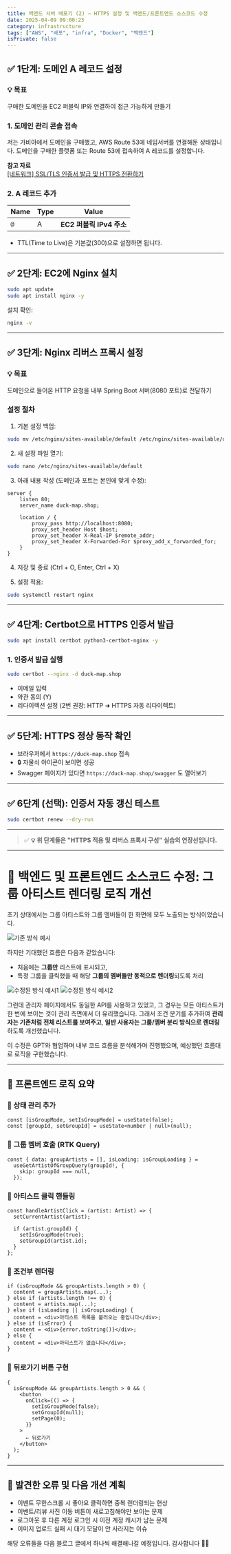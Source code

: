 ```yaml
---
title: 백엔드 서버 배포기 (2) – HTTPS 설정 및 백엔드/프론트엔드 소스코드 수정
date: 2025-04-09 09:00:23
category: infrastructure
tags: ["AWS", "배포", "infra", "Docker", "백엔드"]
isPrivate: false
---
```


## ✅ 1단계: 도메인 A 레코드 설정

### 💡 목표

구매한 도메인을 EC2 퍼블릭 IP와 연결하여 접근 가능하게 만들기

### 1. 도메인 관리 콘솔 접속

저는 가비아에서 도메인을 구매했고, AWS Route 53에 네임서버를 연결해둔 상태입니다. 도메인을 구매한 플랫폼 또는 Route 53에 접속하여 A 레코드를 설정합니다.

**참고 자료**  
[[네트워크] SSL/TLS 인증서 발급 및 HTTPS 전환하기](https://velog.io/@hyensukim/%EB%84%A4%ED%8A%B8%EC%9B%8C%ED%81%AC-SSLTLS-%EC%9D%B8%EC%A6%9D%EC%84%9C-%EB%B0%9C%EA%B8%89-%EB%B0%8F-HTTPS-%EC%A0%84%ED%99%98%ED%95%98%EA%B8%B0)

### 2. A 레코드 추가

| Name | Type | Value                    |
| ---- | ---- | ------------------------ |
| `@`  | A    | **EC2 퍼블릭 IPv4 주소** |

- TTL(Time to Live)은 기본값(300)으로 설정하면 됩니다.

---

## ✅ 2단계: EC2에 Nginx 설치

```bash
sudo apt update
sudo apt install nginx -y
```

설치 확인:

```bash
nginx -v
```

---

## ✅ 3단계: Nginx 리버스 프록시 설정

### 💡 목표

도메인으로 들어온 HTTP 요청을 내부 Spring Boot 서버(8080 포트)로 전달하기

### 설정 절차

1. 기본 설정 백업:

```bash
sudo mv /etc/nginx/sites-available/default /etc/nginx/sites-available/default.bak
```

2. 새 설정 파일 열기:

```bash
sudo nano /etc/nginx/sites-available/default
```

3. 아래 내용 작성 (도메인과 포트는 본인에 맞게 수정):

```nginx
server {
    listen 80;
    server_name duck-map.shop;

    location / {
        proxy_pass http://localhost:8080;
        proxy_set_header Host $host;
        proxy_set_header X-Real-IP $remote_addr;
        proxy_set_header X-Forwarded-For $proxy_add_x_forwarded_for;
    }
}
```

4. 저장 및 종료 (Ctrl + O, Enter, Ctrl + X)

5. 설정 적용:

```bash
sudo systemctl restart nginx
```

---

## ✅ 4단계: Certbot으로 HTTPS 인증서 발급

```bash
sudo apt install certbot python3-certbot-nginx -y
```

### 1. 인증서 발급 실행

```bash
sudo certbot --nginx -d duck-map.shop
```

- 이메일 입력
- 약관 동의 (Y)
- 리다이렉션 설정 (2번 권장: HTTP ➜ HTTPS 자동 리다이렉트)

---

## ✅ 5단계: HTTPS 정상 동작 확인

- 브라우저에서 `https://duck-map.shop` 접속
- 🔒 자물쇠 아이콘이 보이면 성공
- Swagger 페이지가 있다면 `https://duck-map.shop/swagger` 도 열어보기

---

## ✅ 6단계 (선택): 인증서 자동 갱신 테스트

```bash
sudo certbot renew --dry-run
```

---

> ✅ **💡 위 단계들은 "HTTPS 적용 및 리버스 프록시 구성" 실습의 연장선입니다.**

---

# 🎯 백엔드 및 프론트엔드 소스코드 수정: 그룹 아티스트 렌더링 로직 개선

초기 상태에서는 그룹 아티스트와 그룹 멤버들이 한 화면에 모두 노출되는 방식이었습니다.

![기존 방식 예시](./images/202404091.png)

하지만 기대했던 흐름은 다음과 같았습니다:

- 처음에는 **그룹만** 리스트에 표시되고,
- 특정 그룹을 클릭했을 때 해당 **그룹의 멤버들만 동적으로 렌더링**되도록 처리

![수정된 방식 예시1](./images/202404092.png)
![수정된 방식 예시2](./images/202404093.png)

그런데 관리자 페이지에서도 동일한 API를 사용하고 있었고, 그 경우는 모든 아티스트가 한 번에 보이는 것이 관리 측면에서 더 유리했습니다. 그래서 조건 분기를 추가하여 **관리자는 기존처럼 전체 리스트를 보여주고**, **일반 사용자는 그룹/멤버 분리 방식으로 렌더링**하도록 개선했습니다.

이 수정은 GPT와 협업하며 내부 코드 흐름을 분석해가며 진행했으며, 예상했던 흐름대로 로직을 구현했습니다.

---

## 🔧 프론트엔드 로직 요약

### 📌 상태 관리 추가

```tsx
const [isGroupMode, setIsGroupMode] = useState(false);
const [groupId, setGroupId] = useState<number | null>(null);
```

### 📌 그룹 멤버 호출 (RTK Query)

```tsx
const { data: groupArtists = [], isLoading: isGroupLoading } =
  useGetArtistOfGroupQuery(groupId!, {
    skip: groupId === null,
  });
```

### 📌 아티스트 클릭 핸들링

```tsx
const handleArtistClick = (artist: Artist) => {
  setCurrentArtist(artist);

  if (artist.groupId) {
    setIsGroupMode(true);
    setGroupId(artist.id);
  }
};
```

### 📌 조건부 렌더링

```tsx
if (isGroupMode && groupArtists.length > 0) {
  content = groupArtists.map(...);
} else if (artists.length !== 0) {
  content = artists.map(...);
} else if (isLoading || isGroupLoading) {
  content = <div>아티스트 목록을 불러오는 중입니다</div>;
} else if (isError) {
  content = <div>{error.toString()}</div>;
} else {
  content = <div>아티스트가 없습니다</div>;
}
```

### 📌 뒤로가기 버튼 구현

```tsx
{
  isGroupMode && groupArtists.length > 0 && (
    <button
      onClick={() => {
        setIsGroupMode(false);
        setGroupId(null);
        setPage(0);
      }}
    >
      ← 뒤로가기
    </button>
  );
}
```

---

## 🐞 발견한 오류 및 다음 개선 계획

- 이벤트 무한스크롤 시 좋아요 클릭하면 중복 렌더링되는 현상
- 이벤트/리뷰 사진 이동 버튼이 새로고침해야만 보이는 문제
- 로그아웃 후 다른 계정 로그인 시 이전 계정 캐시가 남는 문제
- 이미지 업로드 실패 시 대기 모달이 안 사라지는 이슈

해당 오류들을 다음 블로그 글에서 하나씩 해결해나갈 예정입니다. 감사합니다 🙇‍♀️
